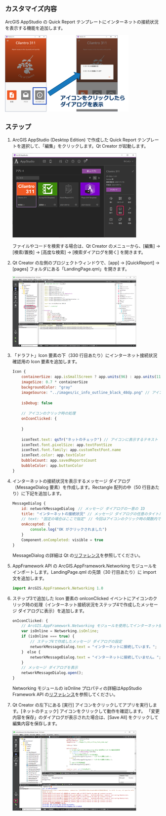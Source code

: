 ## カスタマイズ内容
ArcGIS AppStudio の Quick Report テンプレートにインターネットの接続状況を表示する機能を追加します。

<img src="image/image.png" width="400">


## ステップ
1. ArcGIS AppStudio (Desktop Edition) で作成した Quick Report テンプレートを選択して、「編集」をクリックします。Qt Creator が起動します。

    <img src="image/step1.png" width="400">

    ファイルやコードを検索する場合は、Qt Creator のメニューから、[編集] -> [検索/置換] -> [高度な検索] -> [検索ダイアログを開く] を開きます。


2. Qt Creator の左側のプロジェクトウィンドウで、[app] -> [QuickReport] -> [pages] フォルダにある「LandingPage.qml」を開きます。

    <img src="image/step2.png" width="400">

3. 「ドラフト」Icon 要素の下（330 行目あたり）にインターネット接続状況確認用の Icon 要素を追加します。

    ```javascript
    Icon {
        containerSize: app.isSmallScreen ? app.units(96) : app.units(112)
        imageSize: 0.7 * containerSize
        backgroundColor: "gray"
        imageSource: "../images/ic_info_outline_black_48dp.png" // アイコンに表示する画像

        isDebug: false

        // アイコンのクリック時の処理
        onIconClicked: {

        }

        iconText.text: qsTr("ネットのチェック") // アイコンに表示するテキスト
        iconText.font.pixelSize: app.textFontSize
        iconText.font.family: app.customTextFont.name
        iconText.color: app.textColor
        bubbleCount: app.savedReportsCount
        bubbleColor: app.buttonColor
    }
    ```


4. インターネットの接続状況を表示するメッセージ ダイアログ（MessageDialog 要素）を作成します。Rectangle 配列の中（50 行目あたり）に下記を追加します。

    ```javascript
    MessageDialog {
        id: networkMessageDialog　// メッセージ ダイアログの一意の ID
        title: "インターネットの接続状況" // メッセージ ダイアログの任意のタイトル
        // text: "固定の場合はここで指定" // 今回はアイコンのクリック時の関数内で設定するのでコメントアウト
        onAccepted: {
            console.log("OK がクリックされました")
        }
        Component.onCompleted: visible = true
    }
    ```

    MessageDialog の詳細は Qt の[リファレンス](https://doc.qt.io/qt-5/qml-qtquick-dialogs-messagedialog.html)を参照してください。


5. AppFramework API の ArcGIS.AppFramework.Networking モジュールをインポートします。LandingPage.qml の先頭（30 行目あたり）に import 文を追加します。
    ```javascript
    import ArcGIS.AppFramework.Networking 1.0
    ```

6. ステップ3で追加した Icon 要素の onIconClicked イベントにアイコンのクリック時の処理（インターネット接続状況をステップ4で作成したメッセージ ダイアログに表示）を追加します。

    ```javascript
    onIconClicked: {
        // ArcGIS.AppFramework.Networking モジュールを使用してインターネット接続状況を取得
        var isOnline = Networking.isOnline;
        if (isOnline === true) {
            // ステップ4で作成したメッセージ ダイアログの設定
            networkMessageDialog.text = "インターネットに接続しています。";
        }　else {
            networkMessageDialog.text = "インターネットに接続していません。";
        }
        // メッセージ ダイアログを表示
        networkMessageDialog.open();
    }
    ```

    Networking モジュールの isOnline プロパティの詳細はAppStudio Framework API の[リファレンス](https://developers.arcgis.com/appstudio/api-reference/qml-arcgis-appframework-networking-networking/#isOnline-prop)を参照してください。


7. Qt Creator の左下にある [実行] アイコンをクリックしてアプリを実行します。[ネットのチェック] アイコンをクリックして動作を確認します。
「変更内容を保存」のダイアログが表示された場合は、[Save All] をクリックして編集内容を保存します。

    <img src="image/step7.png" width="400">


